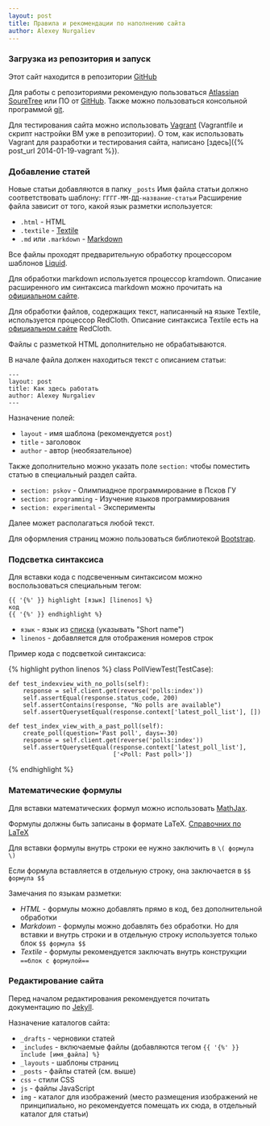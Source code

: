 ```yaml
---
layout: post
title: Правила и рекомендации по наполнению сайта
author: Alexey Nurgaliev
---
```


### Загрузка из репозитория и запуск

Этот сайт находится в репозитории [GitHub](https://github.com/n-at/n-at.github.io)

Для работы с репозиториями рекомендую пользоваться [Atlassian SoureTree](http://sourcetreeapp.com/) или ПО от [GitHub](https://github.com/). Также можно пользоваться консольной программой [git](http://git-scm.com/).

Для тестирования сайта можно использовать [Vagrant](http://www.vagrantup.com/) (Vagrantfile и скрипт настройки ВМ уже в репозитории). О том, как использовать Vagrant для разработки и тестирования сайта, написано [здесь]({% post_url 2014-01-19-vagrant %}).

### Добавление статей

Новые статьи добавляются в папку `_posts` Имя файла статьи должно соответствовать шаблону: `ГГГГ-ММ-ДД-название-статьи` Расширение файла зависит от того, какой язык разметки используется:

* `.html` - HTML
* `.textile` - [Textile](http://ru.wikipedia.org/wiki/Textile_%28%D1%8F%D0%B7%D1%8B%D0%BA_%D1%80%D0%B0%D0%B7%D0%BC%D0%B5%D1%82%D0%BA%D0%B8%29)
* `.md` или `.markdown` - [Markdown](http://ru.wikipedia.org/wiki/Markdown)

Все файлы проходят предварительную обработку процессором шаблонов [Liquid](http://docs.shopify.com/themes/liquid-basics). 

Для обработки markdown используется процессор kramdown. Описание расширенного им синтаксиса markdown можно прочитать на [официальном сайте](http://kramdown.gettalong.org/syntax.html).

Для обработки файлов, содержащих текст, написанный на языке Textile, используется процессор RedCloth. Описание синтаксиса Textile есть на [официальном сайте](http://redcloth.org/textile/) RedCloth.

Файлы с разметкой HTML дополнительно не обрабатываютcя.

В начале файла должен находиться текст с описанием статьи:

    ---
    layout: post
    title: Как здесь работать
    author: Alexey Nurgaliev
    ---

Назначение полей:

* `layout` - имя шаблона (рекомендуется `post`)
* `title` - заголовок
* `author` - автор (необязательное)

Также дополнительно можно указать поле `section:` чтобы поместить статью в специальный раздел сайта. 

* `section: pskov` - Олимпиадное программирование в Псков ГУ
* `section: programming` - Изучение языков программирования
* `section: experimental` - Эксперименты

Далее может располагаться любой текст.

Для оформления страниц можно пользоваться библиотекой [Bootstrap](http://getbootstrap.com/).

### Подсветка синтаксиса

Для вставки кода с подсвеченным синтаксисом можно воспользоваться специальным тегом:

    {{ '{%' }} highlight [язык] [linenos] %}
    код
    {{ '{%' }} endhighlight %}

* `язык` - язык из [списка](http://pygments.org/docs/lexers/) (указывать "Short name")
* `linenos` - добавляется для отображения номеров строк

Пример кода с подсветкой синтаксиса:

{% highlight python linenos %}
class PollViewTest(TestCase):

    def test_indexview_with_no_polls(self):
        response = self.client.get(reverse('polls:index'))
        self.assertEqual(response.status_code, 200)
        self.assertContains(response, "No polls are available")
        self.assertQuerysetEqual(response.context['latest_poll_list'], [])

    def test_index_view_with_a_past_poll(self):
        create_poll(question='Past poll', days=-30)
        response = self.client.get(reverse('polls:index'))
        self.assertQuerysetEqual(response.context['latest_poll_list'],
                                 ['<Poll: Past poll>'])
								 
{% endhighlight %}

### Математические формулы

Для вставки математических формул можно использовать [MathJax](http://www.mathjax.org/).

Формулы должны быть записаны в формате LaTeX. [Справочних по LaTeX](http://physics.nad.ru/latex.html)

Для вставки формулы внутрь строки ее нужно заключить в `\( формула \)`

Если формула вставляется в отдельную строку, она заключается в `$$ формула $$`

Замечания по языкам разметки:

* *HTML* - формулы можно добавлять прямо в код, без дополнительной обработки
* *Markdown* - формулы можно добавлять без обработки. Но для вставки и внутрь строки и в отдельную строку используется только блок `$$ формула $$`
* *Textile* - формулы рекомендуется заключать внутрь конструкции `==блок с формулой==`

### Редактирование сайта

Перед началом редактирования рекомендуется почитать документацию по [Jekyll](http://jekyllrb.com/docs/home/).

Назначение каталогов сайта:

* `_drafts` - черновики статей
* `_includes` - включаемые файлы (добавляются тегом `{{ '{%' }} include [имя_файла] %}`
* `_layouts` - шаблоны страниц
* `_posts` - файлы статей (см. выше)
* `css` - стили CSS
* `js` - файлы JavaScript
* `img` - каталог для изображений (место размещения изображений не принципиально, но рекомендуется помещать их сюда, в отдельный каталог для статьи)
